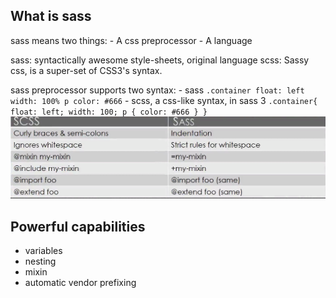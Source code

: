 ## What is sass
  sass means two things:
    - A css preprocessor
    - A language

  sass: syntactically awesome style-sheets, original language
  scss: Sassy css, is a super-set of CSS3's syntax. 

  sass preprocessor supports two syntax:
    - sass
    ```
    .container
      float: left
      width: 100%
      p
        color: #666
    ```
    - scss, a css-like syntax, in sass 3
    ```
    .container{
      float: left;
      width: 100;
      p {
        color: #666
      }
    }
    ```
    ![sass-scss cheat sheet](scss-sass-cheatsheet.png)

## Powerful capabilities
  - variables
  - nesting
  - mixin
  - automatic vendor prefixing
